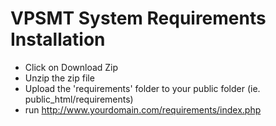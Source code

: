 VPSMT System Requirements Installation
==============

- Click on Download Zip
- Unzip the zip file
- Upload the 'requirements' folder to your public folder (ie. public_html/requirements)
- run http://www.yourdomain.com/requirements/index.php